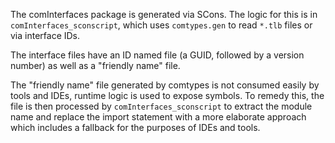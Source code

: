 The comInterfaces package is generated via SCons.
The logic for this is in `comInterfaces_sconscript`, which uses `comtypes.gen` to read `*.tlb` 
files or via interface IDs.

The interface files have an ID named file (a GUID, followed by a version number) as well as a
"friendly name" file.

The "friendly name" file generated by comtypes is not consumed easily by tools and IDEs,
runtime logic is used to expose symbols.
To remedy this, the file is then processed by `comInterfaces_sconscript` to extract the module
name and replace the import statement with a more elaborate approach which includes a fallback
for the purposes of IDEs and tools.
